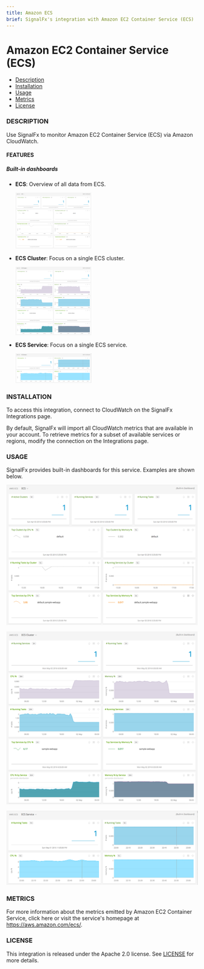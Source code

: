 ```yaml
---
title: Amazon ECS
brief: SignalFx's integration with Amazon EC2 Container Service (ECS)
---
```


# Amazon EC2 Container Service (ECS)

- [Description](#description)
- [Installation](#installation)
- [Usage](#usage)
- [Metrics](#metrics)
- [License](#license)

### DESCRIPTION

Use SignalFx to monitor Amazon EC2 Container Service (ECS) via Amazon CloudWatch. 

#### FEATURES

##### Built-in dashboards

- **ECS**: Overview of all data from ECS.
  
  [<img src='./img/dashboard_ECS_overview.png' width=200px>](./img/dashboard_ECS_overview.png)

- **ECS Cluster**: Focus on a single ECS cluster.
  
  [<img src='./img/dashboard_ECS_cluster.png' width=200px>](./img/dashboard_ECS_cluster.png)
  
- **ECS Service**: Focus on a single ECS service.
  
  [<img src='./img/dashboard_ECS_service.png' width=200px>](./img/dashboard_ECS_service.png)

### INSTALLATION

To access this integration, connect to CloudWatch on the SignalFx Integrations page. 

By default, SignalFx will import all CloudWatch metrics that are available in your account. To retrieve metrics for a subset of available services or regions, modify the connection on the Integrations page. 

### USAGE

SignalFx provides built-in dashboards for this service. Examples are shown below. 

![](./img/dashboard_ECS_overview.png)

![](./img/dashboard_ECS_cluster.png)

![](./img/dashboard_ECS_service.png)

### METRICS

For more information about the metrics emitted by Amazon EC2 Container Service, click here or visit the service's homepage at https://aws.amazon.com/ecs/.

### LICENSE

This integration is released under the Apache 2.0 license. See [LICENSE](./LICENSE) for more details.
